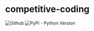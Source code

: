 # competitive-coding
![Github](https://img.shields.io/github/license/Aryan284/competitive-coding)
![PyPI - Python Version](https://img.shields.io/conda/pn/conda-forge/pyversions)
